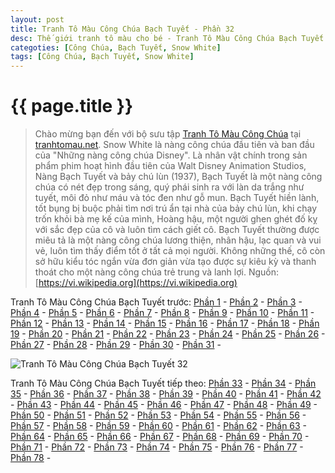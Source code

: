 ```yaml
---
layout: post
title: Tranh Tô Màu Công Chúa Bạch Tuyết - Phần 32
desc: Thế giới tranh tô màu cho bé - Tranh Tô Màu Công Chúa Bạch Tuyết - Phần 32
categoties: [Công Chúa, Bạch Tuyết, Snow White]
tags: [Công Chúa, Bạch Tuyết, Snow White]
---
```

{{ page.title }}
================
> Chào mừng bạn đến với bộ sưu tập [Tranh Tô Màu Công Chúa](http://tranhtomau.net/) tại [tranhtomau.net](http://tranhtomau.net/). Snow White là nàng công chúa đầu tiên và ban đầu của "Những nàng công chúa Disney". Là nhân vật chính trong sản phẩm phim hoạt hình đầu tiên của Walt Disney Animation Studios, Nàng Bạch Tuyết và bảy chú lùn (1937), Bạch Tuyết là một nàng công chúa có nét đẹp trong sáng, quý phái sinh ra với làn da trắng như tuyết, môi đỏ như máu và tóc đen như gỗ mun. Bạch Tuyết hiền lành, tốt bụng bị buộc phải tìm nơi trú ẩn tại nhà của bảy chú lùn, khi chạy trốn khỏi bà mẹ kế của mình, Hoàng hậu, một người ghen ghét đố kỵ với sắc đẹp của cô và luôn tìm cách giết cô. Bạch Tuyết thường được miêu tả là một nàng công chúa lương thiện, nhân hậu, lạc quan và vui vẻ, luôn tìm thấy điểm tốt ở tất cả mọi người. Không những thế, cô còn sở hữu kiểu tóc ngắn vừa đơn giản vừa tạo được sự kiêu kỳ và thanh thoát cho một nàng công chúa trẻ trung và lanh lợi. Nguồn: [https://vi.wikipedia.org](https://vi.wikipedia.org)

Tranh Tô Màu Công Chúa Bạch Tuyết trước: [Phần 1](http://tranhtomau.net/2018/02/03/Tranh-To-Mau-Cong-Chua-Bach-Tuyet-phan-1.html) - [Phần 2](http://tranhtomau.net/2018/02/03/Tranh-To-Mau-Cong-Chua-Bach-Tuyet-phan-2.html) - [Phần 3](http://tranhtomau.net/2018/02/03/Tranh-To-Mau-Cong-Chua-Bach-Tuyet-phan-3.html) - [Phần 4](http://tranhtomau.net/2018/02/03/Tranh-To-Mau-Cong-Chua-Bach-Tuyet-phan-4.html) - [Phần 5](http://tranhtomau.net/2018/02/03/Tranh-To-Mau-Cong-Chua-Bach-Tuyet-phan-5.html) - [Phần 6](http://tranhtomau.net/2018/02/03/Tranh-To-Mau-Cong-Chua-Bach-Tuyet-phan-6.html) - [Phần 7](http://tranhtomau.net/2018/02/03/Tranh-To-Mau-Cong-Chua-Bach-Tuyet-phan-7.html) - [Phần 8](http://tranhtomau.net/2018/02/03/Tranh-To-Mau-Cong-Chua-Bach-Tuyet-phan-8.html) - [Phần 9](http://tranhtomau.net/2018/02/03/Tranh-To-Mau-Cong-Chua-Bach-Tuyet-phan-9.html) - [Phần 10](http://tranhtomau.net/2018/02/03/Tranh-To-Mau-Cong-Chua-Bach-Tuyet-phan-10.html) - [Phần 11](http://tranhtomau.net/2018/02/03/Tranh-To-Mau-Cong-Chua-Bach-Tuyet-phan-11.html) - [Phần 12](http://tranhtomau.net/2018/02/03/Tranh-To-Mau-Cong-Chua-Bach-Tuyet-phan-12.html) - [Phần 13](http://tranhtomau.net/2018/02/03/Tranh-To-Mau-Cong-Chua-Bach-Tuyet-phan-13.html) - [Phần 14](http://tranhtomau.net/2018/02/03/Tranh-To-Mau-Cong-Chua-Bach-Tuyet-phan-14.html) - [Phần 15](http://tranhtomau.net/2018/02/03/Tranh-To-Mau-Cong-Chua-Bach-Tuyet-phan-15.html) - [Phần 16](http://tranhtomau.net/2018/02/03/Tranh-To-Mau-Cong-Chua-Bach-Tuyet-phan-16.html) - [Phần 17](http://tranhtomau.net/2018/02/03/Tranh-To-Mau-Cong-Chua-Bach-Tuyet-phan-17.html) - [Phần 18](http://tranhtomau.net/2018/02/03/Tranh-To-Mau-Cong-Chua-Bach-Tuyet-phan-18.html) - [Phần 19](http://tranhtomau.net/2018/02/03/Tranh-To-Mau-Cong-Chua-Bach-Tuyet-phan-19.html) - [Phần 20](http://tranhtomau.net/2018/02/03/Tranh-To-Mau-Cong-Chua-Bach-Tuyet-phan-20.html) - [Phần 21](http://tranhtomau.net/2018/02/03/Tranh-To-Mau-Cong-Chua-Bach-Tuyet-phan-21.html) - [Phần 22](http://tranhtomau.net/2018/02/03/Tranh-To-Mau-Cong-Chua-Bach-Tuyet-phan-22.html) - [Phần 23](http://tranhtomau.net/2018/02/03/Tranh-To-Mau-Cong-Chua-Bach-Tuyet-phan-23.html) - [Phần 24](http://tranhtomau.net/2018/02/03/Tranh-To-Mau-Cong-Chua-Bach-Tuyet-phan-24.html) - [Phần 25](http://tranhtomau.net/2018/02/03/Tranh-To-Mau-Cong-Chua-Bach-Tuyet-phan-25.html) - [Phần 26](http://tranhtomau.net/2018/02/03/Tranh-To-Mau-Cong-Chua-Bach-Tuyet-phan-26.html) - [Phần 27](http://tranhtomau.net/2018/02/03/Tranh-To-Mau-Cong-Chua-Bach-Tuyet-phan-27.html) - [Phần 28](http://tranhtomau.net/2018/02/03/Tranh-To-Mau-Cong-Chua-Bach-Tuyet-phan-28.html) - [Phần 29](http://tranhtomau.net/2018/02/03/Tranh-To-Mau-Cong-Chua-Bach-Tuyet-phan-29.html) - [Phần 30](http://tranhtomau.net/2018/02/03/Tranh-To-Mau-Cong-Chua-Bach-Tuyet-phan-30.html) - [Phần 31](http://tranhtomau.net/2018/02/03/Tranh-To-Mau-Cong-Chua-Bach-Tuyet-phan-31.html) - 

<script async src="//pagead2.googlesyndication.com/pagead/js/adsbygoogle.js"></script><!-- TextAds-Responsive --><ins class="adsbygoogle" style="display:block" data-ad-client="ca-pub-6753140515841889" data-ad-slot="9811874670" data-ad-format="auto"></ins><script> (adsbygoogle = window.adsbygoogle || []).push({}); </script>

![Tranh Tô Màu Công Chúa Bạch Tuyết 32](http://tranhtomau.net/img1/Tranh-To-Mau-Cong-Chua-Bach-Tuyet%20(32).jpg "Tranh Tô Màu Công Chúa Bạch Tuyết 32")

<script async src="//pagead2.googlesyndication.com/pagead/js/adsbygoogle.js"></script><!-- TextAds-Responsive --><ins class="adsbygoogle" style="display:block" data-ad-client="ca-pub-6753140515841889" data-ad-slot="9811874670" data-ad-format="auto"></ins><script> (adsbygoogle = window.adsbygoogle || []).push({}); </script>

Tranh Tô Màu Công Chúa Bạch Tuyết tiếp theo: [Phần 33](http://tranhtomau.net/2018/02/03/Tranh-To-Mau-Cong-Chua-Bach-Tuyet-phan-33.html) - [Phần 34](http://tranhtomau.net/2018/02/03/Tranh-To-Mau-Cong-Chua-Bach-Tuyet-phan-34.html) - [Phần 35](http://tranhtomau.net/2018/02/03/Tranh-To-Mau-Cong-Chua-Bach-Tuyet-phan-35.html) - [Phần 36](http://tranhtomau.net/2018/02/03/Tranh-To-Mau-Cong-Chua-Bach-Tuyet-phan-36.html) - [Phần 37](http://tranhtomau.net/2018/02/03/Tranh-To-Mau-Cong-Chua-Bach-Tuyet-phan-37.html) - [Phần 38](http://tranhtomau.net/2018/02/03/Tranh-To-Mau-Cong-Chua-Bach-Tuyet-phan-38.html) - [Phần 39](http://tranhtomau.net/2018/02/03/Tranh-To-Mau-Cong-Chua-Bach-Tuyet-phan-39.html) - [Phần 40](http://tranhtomau.net/2018/02/03/Tranh-To-Mau-Cong-Chua-Bach-Tuyet-phan-40.html) - [Phần 41](http://tranhtomau.net/2018/02/03/Tranh-To-Mau-Cong-Chua-Bach-Tuyet-phan-41.html) - [Phần 42](http://tranhtomau.net/2018/02/03/Tranh-To-Mau-Cong-Chua-Bach-Tuyet-phan-42.html) - [Phần 43](http://tranhtomau.net/2018/02/03/Tranh-To-Mau-Cong-Chua-Bach-Tuyet-phan-43.html) - [Phần 44](http://tranhtomau.net/2018/02/03/Tranh-To-Mau-Cong-Chua-Bach-Tuyet-phan-44.html) - [Phần 45](http://tranhtomau.net/2018/02/03/Tranh-To-Mau-Cong-Chua-Bach-Tuyet-phan-45.html) - [Phần 46](http://tranhtomau.net/2018/02/03/Tranh-To-Mau-Cong-Chua-Bach-Tuyet-phan-46.html) - [Phần 47](http://tranhtomau.net/2018/02/03/Tranh-To-Mau-Cong-Chua-Bach-Tuyet-phan-47.html) - [Phần 48](http://tranhtomau.net/2018/02/03/Tranh-To-Mau-Cong-Chua-Bach-Tuyet-phan-48.html) - [Phần 49](http://tranhtomau.net/2018/02/03/Tranh-To-Mau-Cong-Chua-Bach-Tuyet-phan-49.html) - [Phần 50](http://tranhtomau.net/2018/02/03/Tranh-To-Mau-Cong-Chua-Bach-Tuyet-phan-50.html) - [Phần 51](http://tranhtomau.net/2018/02/03/Tranh-To-Mau-Cong-Chua-Bach-Tuyet-phan-51.html) - [Phần 52](http://tranhtomau.net/2018/02/03/Tranh-To-Mau-Cong-Chua-Bach-Tuyet-phan-52.html) - [Phần 53](http://tranhtomau.net/2018/02/03/Tranh-To-Mau-Cong-Chua-Bach-Tuyet-phan-53.html) - [Phần 54](http://tranhtomau.net/2018/02/03/Tranh-To-Mau-Cong-Chua-Bach-Tuyet-phan-54.html) - [Phần 55](http://tranhtomau.net/2018/02/03/Tranh-To-Mau-Cong-Chua-Bach-Tuyet-phan-55.html) - [Phần 56](http://tranhtomau.net/2018/02/03/Tranh-To-Mau-Cong-Chua-Bach-Tuyet-phan-56.html) - [Phần 57](http://tranhtomau.net/2018/02/03/Tranh-To-Mau-Cong-Chua-Bach-Tuyet-phan-57.html) - [Phần 58](http://tranhtomau.net/2018/02/03/Tranh-To-Mau-Cong-Chua-Bach-Tuyet-phan-58.html) - [Phần 59](http://tranhtomau.net/2018/02/03/Tranh-To-Mau-Cong-Chua-Bach-Tuyet-phan-59.html) - [Phần 60](http://tranhtomau.net/2018/02/03/Tranh-To-Mau-Cong-Chua-Bach-Tuyet-phan-60.html) - [Phần 61](http://tranhtomau.net/2018/02/03/Tranh-To-Mau-Cong-Chua-Bach-Tuyet-phan-61.html) - [Phần 62](http://tranhtomau.net/2018/02/03/Tranh-To-Mau-Cong-Chua-Bach-Tuyet-phan-62.html) - [Phần 63](http://tranhtomau.net/2018/02/03/Tranh-To-Mau-Cong-Chua-Bach-Tuyet-phan-63.html) - [Phần 64](http://tranhtomau.net/2018/02/03/Tranh-To-Mau-Cong-Chua-Bach-Tuyet-phan-64.html) - [Phần 65](http://tranhtomau.net/2018/02/03/Tranh-To-Mau-Cong-Chua-Bach-Tuyet-phan-65.html) - [Phần 66](http://tranhtomau.net/2018/02/03/Tranh-To-Mau-Cong-Chua-Bach-Tuyet-phan-66.html) - [Phần 67](http://tranhtomau.net/2018/02/03/Tranh-To-Mau-Cong-Chua-Bach-Tuyet-phan-67.html) - [Phần 68](http://tranhtomau.net/2018/02/03/Tranh-To-Mau-Cong-Chua-Bach-Tuyet-phan-68.html) - [Phần 69](http://tranhtomau.net/2018/02/03/Tranh-To-Mau-Cong-Chua-Bach-Tuyet-phan-69.html) - [Phần 70](http://tranhtomau.net/2018/02/03/Tranh-To-Mau-Cong-Chua-Bach-Tuyet-phan-70.html) - [Phần 71](http://tranhtomau.net/2018/02/03/Tranh-To-Mau-Cong-Chua-Bach-Tuyet-phan-71.html) - [Phần 72](http://tranhtomau.net/2018/02/03/Tranh-To-Mau-Cong-Chua-Bach-Tuyet-phan-72.html) - [Phần 73](http://tranhtomau.net/2018/02/03/Tranh-To-Mau-Cong-Chua-Bach-Tuyet-phan-73.html) - [Phần 74](http://tranhtomau.net/2018/02/03/Tranh-To-Mau-Cong-Chua-Bach-Tuyet-phan-74.html) - [Phần 75](http://tranhtomau.net/2018/02/03/Tranh-To-Mau-Cong-Chua-Bach-Tuyet-phan-75.html) - [Phần 76](http://tranhtomau.net/2018/02/03/Tranh-To-Mau-Cong-Chua-Bach-Tuyet-phan-76.html) - [Phần 77](http://tranhtomau.net/2018/02/03/Tranh-To-Mau-Cong-Chua-Bach-Tuyet-phan-77.html) - [Phần 78](http://tranhtomau.net/2018/02/03/Tranh-To-Mau-Cong-Chua-Bach-Tuyet-phan-78.html) - 
